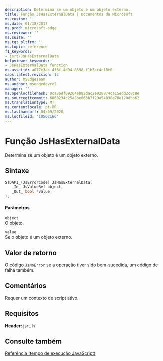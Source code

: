 ```yaml
---
description: Determina se um objeto é um objeto externo.
title: Função JsHasExternalData | Documentos da Microsoft
ms.custom: ''
ms.date: 01/18/2017
ms.prod: microsoft-edge
ms.reviewer: ''
ms.suite: ''
ms.tgt_pltfrm: ''
ms.topic: reference
f1_keywords:
- jsrt/JsHasExternalData
helpviewer_keywords:
- JsHasExternalData function
ms.assetid: a077e3ac-4f6f-4d94-8398-f1b5cc4c18e0
caps.latest.revision: 12
author: MSEdgeTeam
ms.author: msedgedevrel
manager: ''
ms.openlocfilehash: 0ca86df09264eb82dac2e928874ca15edd2c8c8e
ms.sourcegitcommit: 6860234c25a8be863b7f29a54838e78e120dbb62
ms.translationtype: MT
ms.contentlocale: pt-BR
ms.lasthandoff: 04/09/2020
ms.locfileid: "10562166"
---
```

# Função JsHasExternalData
Determina se um objeto é um objeto externo.  
  
## Sintaxe  
  
```cpp  
STDAPI_(JsErrorCode) JsHasExternalData(  
   _In_ JsValueRef object,  
   _Out_ bool *value  
);  
```  
  
#### Parâmetros  
 `object`  
 O objeto.  
  
 `value`  
 Se o objeto é um objeto externo.  
  
## Valor de retorno  
 O código `JsNoError` se a operação tiver sido bem-sucedida, um código de falha também.  
  
## Comentários  
 Requer um contexto de script ativo.  
  
## Requisitos  
 **Header:** jsrt. h  
  
## Consulte também  
 [Referência (tempo de execução JavaScript)](../chakra-hosting/reference-javascript-runtime.md)